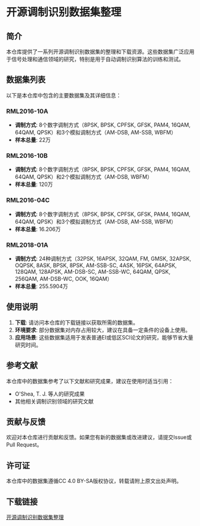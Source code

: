 # 开源调制识别数据集整理

## 简介
本仓库提供了一系列开源调制识别数据集的整理和下载资源。这些数据集广泛应用于信号处理和通信领域的研究，特别是用于自动调制识别算法的训练和测试。

## 数据集列表
以下是本仓库中包含的主要数据集及其详细信息：

### RML2016-10A
- **调制方式**: 8个数字调制方式（8PSK, BPSK, CPFSK, GFSK, PAM4, 16QAM, 64QAM, QPSK）和3个模拟调制方式（AM-DSB, AM-SSB, WBFM）
- **样本总量**: 22万

### RML2016-10B
- **调制方式**: 8个数字调制方式（8PSK, BPSK, CPFSK, GFSK, PAM4, 16QAM, 64QAM, QPSK）和2个模拟调制方式（AM-DSB, WBFM）
- **样本总量**: 120万

### RML2016-04C
- **调制方式**: 8个数字调制方式（8PSK, BPSK, CPFSK, GFSK, PAM4, 16QAM, 64QAM, QPSK）和3个模拟调制方式（AM-DSB, AM-SSB, WBFM）
- **样本总量**: 16.206万

### RML2018-01A
- **调制方式**: 24种调制方式（32PSK, 16APSK, 32QAM, FM, GMSK, 32APSK, OQPSK, 8ASK, BPSK, 8PSK, AM-SSB-SC, 4ASK, 16PSK, 64APSK, 128QAM, 128APSK, AM-DSB-SC, AM-SSB-WC, 64QAM, QPSK, 256QAM, AM-DSB-WC, OOK, 16QAM）
- **样本总量**: 255.5904万

## 使用说明
1. **下载**: 请访问本仓库的下载链接以获取所需的数据集。
2. **环境要求**: 部分数据集对内存占用较大，建议在具备一定条件的设备上使用。
3. **应用场景**: 这些数据集适用于发表普通EI或低区SCI论文的研究，能够节省大量研究时间。

## 参考文献
本仓库中的数据集参考了以下文献和研究成果，建议在使用时适当引用：
- O'Shea, T. J. 等人的研究成果
- 其他相关调制识别领域的研究文献

## 贡献与反馈
欢迎对本仓库进行贡献和反馈。如果您有新的数据集或改进建议，请提交Issue或Pull Request。

## 许可证
本仓库中的数据集遵循CC 4.0 BY-SA版权协议，转载请附上原文出处声明。

## 下载链接

[开源调制识别数据集整理](https://pan.quark.cn/s/4ecead295dd5)